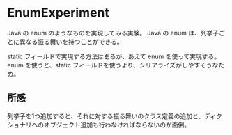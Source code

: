 # EnumExperiment
Java の enum のようなものを実現してみる実験。
Java の enum は、列挙子ごとに異なる振る舞いを持つことができる。

static フィールドで実現する方法はあるが、あえて enum を使って実現する。 
enum を使うと、static フィールドを使うより、シリアライズがしやすそうなため。

## 所感
列挙子を1つ追加すると、それに対する振る舞いのクラス定義の追加と、ディクショナリへのオブジェクト追加も行わなければならないのが面倒。
